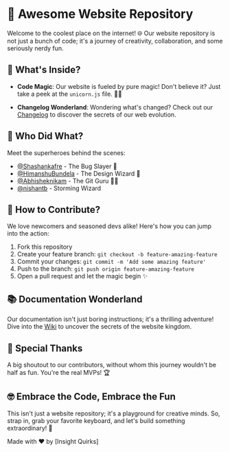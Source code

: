 # 🚀 Awesome Website Repository

Welcome to the coolest place on the internet! 🌐 Our website repository is not just a bunch of code; it's a journey of creativity, collaboration, and some seriously nerdy fun.

## 🎉 What's Inside?

- **Code Magic**: Our website is fueled by pure magic! Don't believe it? Just take a peek at the `unicorn.js` file. 🦄✨

- **Changelog Wonderland**: Wondering what's changed? Check out our [Changelog](CHANGELOG.md) to discover the secrets of our web evolution.

## 🤖 Who Did What?

Meet the superheroes behind the scenes:

- [@Shashankafre](https://github.com/ShashankAfre) - The Bug Slayer 🐞
- [@HimanshuBundela](https://github.com/HimanshuBundela) - The Design Wizard 🎨
- [@Abhisheknikam](https://github.com/abhisheknikam) - The Git Guru 🧙‍♂️
- [@nishantb](https://github.com/nishantbhadke) - Storming Wizard

## 🚨 How to Contribute?

We love newcomers and seasoned devs alike! Here's how you can jump into the action:

1. Fork this repository
2. Create your feature branch: `git checkout -b feature-amazing-feature`
3. Commit your changes: `git commit -m 'Add some amazing feature'`
4. Push to the branch: `git push origin feature-amazing-feature`
5. Open a pull request and let the magic begin ✨

## 📚 Documentation Wonderland

Our documentation isn't just boring instructions; it's a thrilling adventure! Dive into the [Wiki](https://github.com/YourOrg/YourRepo/wiki) to uncover the secrets of the website kingdom.

## 🌟 Special Thanks

A big shoutout to our contributors, without whom this journey wouldn't be half as fun. You're the real MVPs! 🏆

## 🤓 Embrace the Code, Embrace the Fun

This isn't just a website repository; it's a playground for creative minds. So, strap in, grab your favorite keyboard, and let's build something extraordinary! 🚀

Made with ❤️ by [Insight Quirks]
